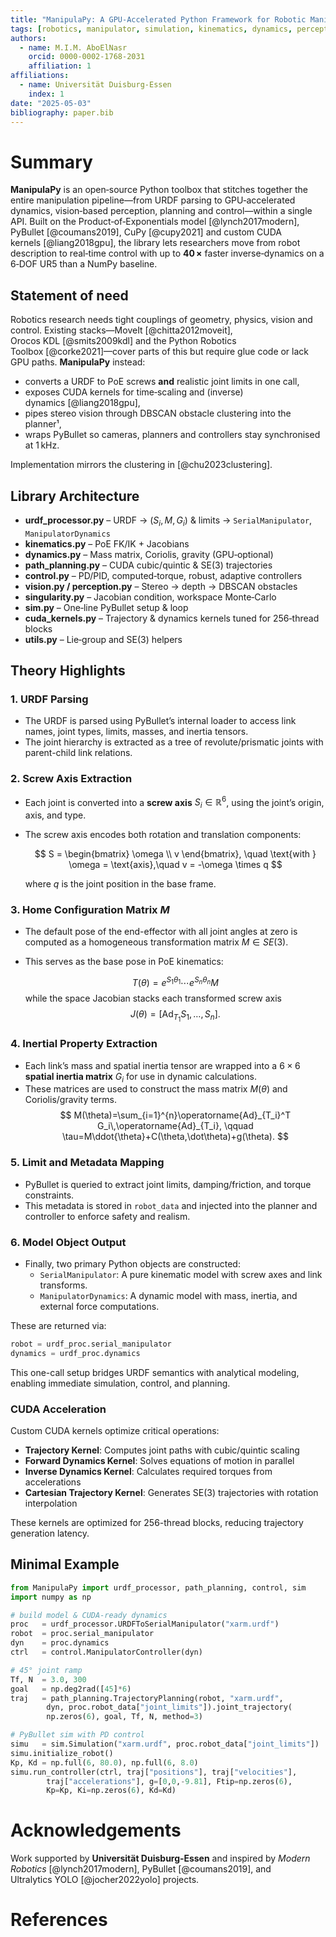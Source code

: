 ```yaml
---
title: "ManipulaPy: A GPU‑Accelerated Python Framework for Robotic Manipulation, Perception, and Control"
tags: [robotics, manipulator, simulation, kinematics, dynamics, perception, cuda, trajectory-planning, computer-vision]
authors:
  - name: M.I.M. AboElNasr
    orcid: 0000-0002-1768-2031
    affiliation: 1
affiliations:
  - name: Universität Duisburg‑Essen
    index: 1
date: "2025-05-03"
bibliography: paper.bib
---
```


# Summary

**ManipulaPy** is an open‑source Python toolbox that stitches together the entire manipulation pipeline—from URDF parsing to GPU‑accelerated dynamics, vision‑based perception, planning and control—within a single API.  Built on the Product‑of‑Exponentials model [@lynch2017modern], PyBullet [@coumans2019], CuPy [@cupy2021] and custom CUDA kernels [@liang2018gpu], the library lets researchers move from robot description to real‑time control with up to **40 ×** faster inverse‑dynamics on a 6‑DOF UR5 than a NumPy baseline.

## Statement of need

Robotics research needs tight couplings of geometry, physics, vision and control. Existing stacks—MoveIt [@chitta2012moveit], Orocos KDL [@smits2009kdl] and the Python Robotics Toolbox [@corke2021]—cover parts of this but require glue code or lack GPU paths. **ManipulaPy** instead:

* converts a URDF to PoE screws **and** realistic joint limits in one call,  
* exposes CUDA kernels for time‑scaling and (inverse) dynamics [@liang2018gpu],  
* pipes stereo vision through DBSCAN obstacle clustering into the planner¹,  
* wraps PyBullet so cameras, planners and controllers stay synchronised at 1 kHz.

Implementation mirrors the clustering in [@chu2023clustering].

## Library Architecture

* **urdf_processor.py** – URDF → $(S_i,M,G_i)$ & limits → `SerialManipulator`, `ManipulatorDynamics`  
* **kinematics.py** – PoE FK/IK + Jacobians  
* **dynamics.py** – Mass matrix, Coriolis, gravity (GPU‑optional)  
* **path_planning.py** – CUDA cubic/quintic & SE(3) trajectories  
* **control.py** – PD/PID, computed‑torque, robust, adaptive controllers  
* **vision.py / perception.py** – Stereo → depth → DBSCAN obstacles  
* **singularity.py** – Jacobian condition, workspace Monte‑Carlo  
* **sim.py** – One‑line PyBullet setup & loop  
* **cuda_kernels.py** – Trajectory & dynamics kernels tuned for 256‑thread blocks  
* **utils.py** – Lie‑group and SE(3) helpers

## Theory Highlights

### 1. URDF Parsing

- The URDF is parsed using PyBullet’s internal loader to access link names, joint types, limits, masses, and inertia tensors.
- The joint hierarchy is extracted as a tree of revolute/prismatic joints with parent-child link relations.

### 2. Screw Axis Extraction

- Each joint is converted into a **screw axis** $S_i \in \mathbb{R}^6$, using the joint’s origin, axis, and type.
- The screw axis encodes both rotation and translation components:
  
  $$
  S = \begin{bmatrix} \omega \\ v \end{bmatrix}, \quad \text{with } \omega = \text{axis},\quad v = -\omega \times q
  $$

  where $q$ is the joint position in the base frame.

### 3. Home Configuration Matrix $M$

- The default pose of the end-effector with all joint angles at zero is computed as a homogeneous transformation matrix $M \in SE(3)$.
- This serves as the base pose in PoE kinematics:

  $$
  T(\theta) = e^{S_1 \theta_1} \cdots e^{S_n \theta_n} M
  $$
while the space Jacobian stacks each transformed screw axis
$$ J(\theta)=\left[\operatorname{Ad}_{T_1}S_1,\ldots,S_n\right]. $$


### 4. Inertial Property Extraction

- Each link’s mass and spatial inertia tensor are wrapped into a $6 \times 6$ **spatial inertia matrix** $G_i$ for use in dynamic calculations.
- These matrices are used to construct the mass matrix $M(\theta)$ and Coriolis/gravity terms.
$$ M(\theta)=\sum_{i=1}^{n}\operatorname{Ad}_{T_i}^T G_i\,\operatorname{Ad}_{T_i}, \qquad \tau=M\ddot{\theta}+C(\theta,\dot\theta)+g(\theta). $$


### 5. Limit and Metadata Mapping

- PyBullet is queried to extract joint limits, damping/friction, and torque constraints.
- This metadata is stored in `robot_data` and injected into the planner and controller to enforce safety and realism.

### 6. Model Object Output

- Finally, two primary Python objects are constructed:
  - `SerialManipulator`: A pure kinematic model with screw axes and link transforms.
  - `ManipulatorDynamics`: A dynamic model with mass, inertia, and external force computations.

These are returned via:

```python
robot = urdf_proc.serial_manipulator
dynamics = urdf_proc.dynamics
```

This one-call setup bridges URDF semantics with analytical modeling, enabling immediate simulation, control, and planning.

### CUDA Acceleration

Custom CUDA kernels optimize critical operations:

- **Trajectory Kernel**: Computes joint paths with cubic/quintic scaling
- **Forward Dynamics Kernel**: Solves equations of motion in parallel
- **Inverse Dynamics Kernel**: Calculates required torques from accelerations
- **Cartesian Trajectory Kernel**: Generates SE(3) trajectories with rotation interpolation

These kernels are optimized for 256-thread blocks, reducing trajectory generation latency.

## Minimal Example

```python
from ManipulaPy import urdf_processor, path_planning, control, sim
import numpy as np

# build model & CUDA-ready dynamics
proc   = urdf_processor.URDFToSerialManipulator("xarm.urdf")
robot  = proc.serial_manipulator
dyn    = proc.dynamics
ctrl   = control.ManipulatorController(dyn)

# 45° joint ramp
Tf, N  = 3.0, 300
goal   = np.deg2rad([45]*6)
traj   = path_planning.TrajectoryPlanning(robot, "xarm.urdf",
        dyn, proc.robot_data["joint_limits"]).joint_trajectory(
        np.zeros(6), goal, Tf, N, method=3)

# PyBullet sim with PD control
simu   = sim.Simulation("xarm.urdf", proc.robot_data["joint_limits"])
simu.initialize_robot()
Kp, Kd = np.full(6, 80.0), np.full(6, 8.0)
simu.run_controller(ctrl, traj["positions"], traj["velocities"],
        traj["accelerations"], g=[0,0,-9.81], Ftip=np.zeros(6),
        Kp=Kp, Ki=np.zeros(6), Kd=Kd)
```

# Acknowledgements

Work supported by **Universität Duisburg‑Essen** and inspired by *Modern Robotics* [@lynch2017modern], PyBullet [@coumans2019], and Ultralytics YOLO [@jocher2022yolo] projects.

# References
